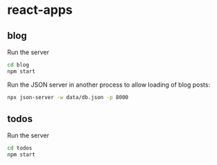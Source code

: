 # react-apps

## blog

Run the server

```bash
cd blog
npm start
```

Run the JSON server in another process to allow loading of blog posts:

```bash
npx json-server -w data/db.json -p 8000
```

## todos

Run the server

```bash
cd todos
npm start
```
